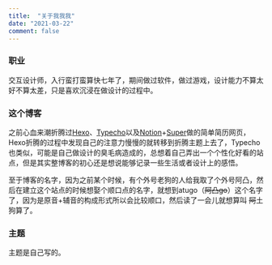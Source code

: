 ```yaml
---
title:  "关于我我我"
date: "2021-03-22"
comment: false
---
```




### 职业

交互设计师，入行蛮打蛮算快七年了，期间做过软件，做过游戏，设计能力不算太好不算太差，只是喜欢沉浸在做设计的过程中。

### 这个博客
之前心血来潮折腾过[Hexo](https://hexo.io)、[Typecho](http://typecho.org/)以及[Notion](https://notion.so)+[Super](https://super.so)做的简单简历网页，Hexo折腾的过程中发现自己的注意力慢慢的就转移到折腾主题上去了，Typecho也类似，可能是自己做设计的臭毛病造成的，总想着自己弄出一个个性化好看的站点，但是其实整博客的初心还是想说能够记录一些生活或者设计上的感悟。

至于博客的名字，因为之前某个时候，有个外号老狗的人给我取了个外号阿凸，然后在建立这个站点的时候想娶个顺口点的名字，就想到atugo（~~阿凸go~~）这个名字了，因为是原音+辅音的构成形式所以会比较顺口，然后读了一会儿就想算叫 ~~阿~~土狗算了。

### 主题

主题是自己写的。
